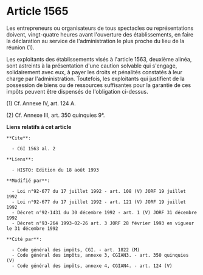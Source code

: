 # Article 1565

Les entrepreneurs ou organisateurs de tous spectacles ou représentations doivent, vingt-quatre heures avant l'ouverture des
établissements, en faire la déclaration au service de l'administration le plus proche du lieu de la réunion (1). 

Les exploitants des établissements visés à l'article 1563, deuxième alinéa, sont astreints à la présentation d'une caution
solvable qui s'engage, solidairement avec eux, à payer les droits et pénalités constatés à leur charge par l'administration.
Toutefois, les exploitants qui justifient de la possession de biens ou de ressources suffisantes pour la garantie de ces
impôts peuvent être dispensés de l'obligation ci-dessus.

(1) Cf. Annexe IV, art. 124 A.

(2) Cf. Annexe III, art. 350 quinquies 9°.

**Liens relatifs à cet article**

	**Cite**:

	  - CGI 1563 al. 2

	**Liens**:

	  - HISTO: Edition du 18 août 1993

	**Modifié par**:

	  - Loi n°92-677 du 17 juillet 1992 - art. 108 (V) JORF 19 juillet 1992
	  - Loi n°92-677 du 17 juillet 1992 - art. 121 (V) JORF 19 juillet 1992
	  - Décret n°92-1431 du 30 décembre 1992 - art. 1 (V) JORF 31 décembre 1992
	  - Décret n°93-264 1993-02-26 art. 3 JORF 28 février 1993 en vigueur le 31 décembre 1992

	**Cité par**:

	  - Code général des impôts, CGI. - art. 1822 (M)
	  - Code général des impôts, annexe 3, CGIAN3. - art. 350 quinquies (V)
	  - Code général des impôts, annexe 4, CGIAN4. - art. 124 (V)

